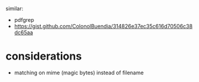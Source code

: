 similar:

-   pdfgrep
-   https://gist.github.com/ColonolBuendia/314826e37ec35c616d70506c38dc65aa

# considerations

-   matching on mime (magic bytes) instead of filename
